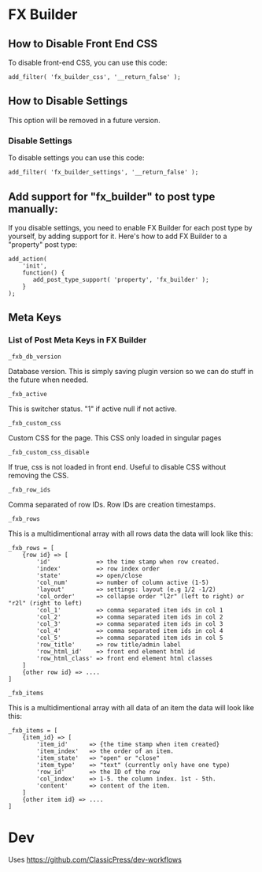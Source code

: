 # FX Builder

## How to Disable Front End CSS

To disable front-end CSS, you can use this code:

```
add_filter( 'fx_builder_css', '__return_false' );
```

## How to Disable Settings

This option will be removed in a future version.

### Disable Settings

To disable settings you can use this code:

```
add_filter( 'fx_builder_settings', '__return_false' );
```

## Add support for "fx_builder" to post type manually:

If you disable settings, you need to enable FX Builder for each post type by yourself, by adding support for it. Here's how to add FX Builder to a "property" post type:

```
add_action(
    'init',
    function() {
       add_post_type_support( 'property', 'fx_builder' );
    }
);
```

## Meta Keys

### List of Post Meta Keys in FX Builder

`_fxb_db_version`

Database version. This is simply saving plugin version so we can do stuff in the future when needed.

`_fxb_active`

This is switcher status. "1" if active null if not active.

`_fxb_custom_css`

Custom CSS for the page. This CSS only loaded in singular pages

`_fxb_custom_css_disable`

If true, css is not loaded in front end. Useful to disable CSS without removing the CSS.

`_fxb_row_ids`

Comma separated of row IDs. Row IDs are creation timestamps.

`_fxb_rows`

This is a multidimentional array with all rows data the data will look like this:

```
_fxb_rows = [
	{row id} => [
		'id'             => the time stamp when row created.
		'index'          => row index order
		'state'          => open/close
		'col_num'        => number of column active (1-5)
		'layout'         => settings: layout (e.g 1/2 -1/2)
		'col_order'      => collapse order "l2r" (left to right) or "r2l" (right to left)
		'col_1'          => comma separated item ids in col 1
		'col_2'          => comma separated item ids in col 2
		'col_3'          => comma separated item ids in col 3
		'col_4'          => comma separated item ids in col 4
		'col_5'          => comma separated item ids in col 5
		'row_title'      => row title/admin label
		'row_html_id'    => front end element html id
		'row_html_class' => front end element html classes
    ]
	{other row id} => ....
]
```

`_fxb_items`

This is a multidimentional array with all data of an item the data will look like this:

```
_fxb_items = [
	{item_id} => [
		'item_id'      => {the time stamp when item created}
		'item_index'   => the order of an item.
		'item_state'   => "open" or "close"
		'item_type'    => "text" (currently only have one type)
		'row_id'       => the ID of the row
		'col_index'    => 1-5. the column index. 1st - 5th.
		'content'      => content of the item.
    ]
	{other item id} => ....
]
```

# Dev

Uses https://github.com/ClassicPress/dev-workflows
